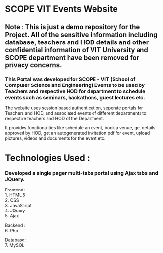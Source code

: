 # SCOPE VIT Events Website

## Note : This is just a demo repository for the Project. All of the sensitive information including database, teachers and HOD details and other confidential information of VIT University and SCOPE department have been removed for privacy concerns.

### This Portal was developed for SCOPE - VIT (School of Computer Science and Engineering) Events to be used by Teachers and respective HOD for department to schedule events such as seminars, hackathons, guest lectures etc.

The website uses session based authentication, seperate portals for Teachers and HOD, and associated events of different departments to respective teachers and HOD of the Department.

It provides functionalities like schedule an event, book a venue, get details approved by HOD, get an autogenerated invitation pdf for event, upload pictures, videos and documents for the event etc.

# Technologies Used :

### Developed a single pager multi-tabs portal using Ajax tabs and JQuery.

Frontend : <br>
<t>1. HTML 5 <br>
<t>2. CSS <br>
<t>3. JavaScript <br>
<t>4. JQuery <br>
<t>5. Ajax <br>

Backend : <br>
<t>6. Php <br>

Database : <br>
<t>7. MySQL <br>
